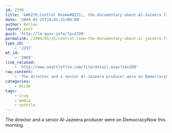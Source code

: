```yaml
---
id: 2299
title: '&#8220;Control Room&#8221;, the documentary about Al-Jazeera from the director of Startup.com, in Seattle, at SIFF, June 9th and 10th'
date: '2004-05-25T19:01:31+00:00'
author: Kellan
layout: post
guid: 'http://lm.quxx.info/?p=2299'
permalink: /2004/05/25/control-room-the-documentary-about-al-jazeera-from-the-director-of-startupcom-in-seattle-at-siff-june-9th-and-10th/
typo_id:
    - '2297'
mt_id:
    - '2069'
link_related:
    - 'http://www.seattlefilm.com/film/detail.aspx?id=289'
raw_content:
    - 'The director and a senior Al-Jazeera producer were on DemocracyNow this morning.'
categories:
    - Aside
tags:
    - iraq
    - media
    - seattle
---
```


The director and a senior Al-Jazeera producer were on DemocracyNow this morning.
